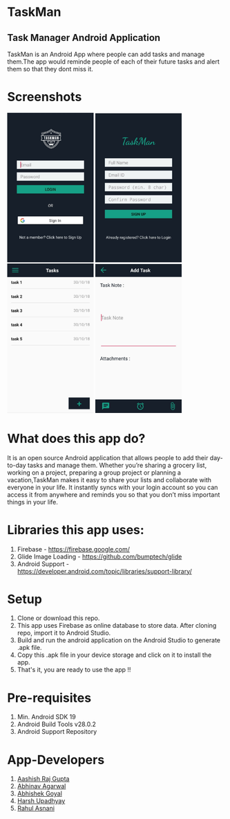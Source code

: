 # TaskMan 
## Task Manager Android Application

TaskMan is an Android App where people can add tasks and manage them.The app would reminde people of each of their future tasks and alert them so that they dont miss it.

# Screenshots
<img src="img/ss1.jpeg" alt="Login Activity" width="200px" />
<img src="img/ss2.jpeg" alt="Sign Up Activity" width="200px" />
<img src="img/ss3.jpeg" alt="Dashboard" width="200px" />
<img src="img/ss4.jpeg" alt="Add Task Activity" width="200px" />



# What does this app do?
It is an open source Android application that allows people to add their day-to-day tasks and manage them. 
Whether you’re sharing a grocery list, working on a project, preparing a group project or planning a vacation,TaskMan makes it easy to share your lists and collaborate with everyone in your life. It instantly syncs with your login account so you can access it from anywhere and reminds you so that you don’t miss important things in your life.




# Libraries this app uses:

1. Firebase - https://firebase.google.com/ 
2. Glide Image Loading - https://github.com/bumptech/glide
3. Android Support - https://developer.android.com/topic/libraries/support-library/

# Setup

1. Clone or download this repo.
2. This app uses Firebase as online database to store data. After cloning repo, import it to Android Studio.
3. Build and run the android application on the Android Studio to generate .apk file.
4. Copy this .apk file in your device storage and click on it to install the app.
5. That's it, you are ready to use the app !!


# Pre-requisites
1. Min. Android SDK 19
2. Android Build Tools v28.0.2
3. Android Support Repository

# App-Developers
1. <a href="https://github.com/aashish157">Aashish Raj Gupta</a>
2. <a href="https://github.com/Abhinavag1235">Abhinav Agarwal</a>
3. <a href="https://github.com/abhecreative">Abhishek Goyal</a>
4. <a href="https://github.com/harshup18">Harsh Upadhyay</a>
5. <a href="https://github.com/rahulasnani">Rahul Asnani</a>
